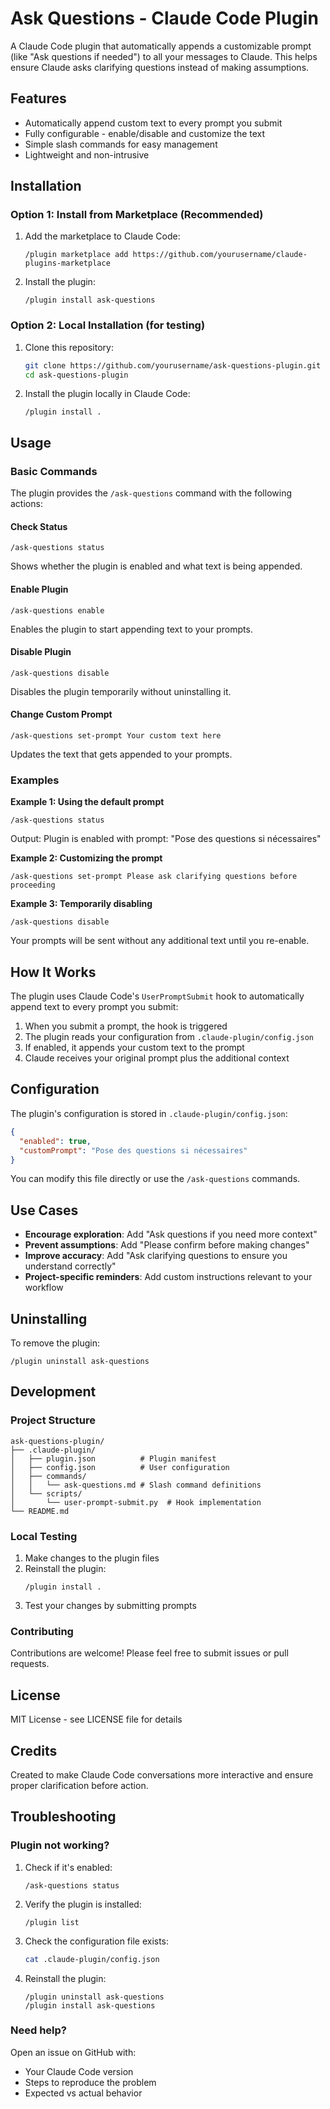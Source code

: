 # Ask Questions - Claude Code Plugin

A Claude Code plugin that automatically appends a customizable prompt (like "Ask questions if needed") to all your messages to Claude. This helps ensure Claude asks clarifying questions instead of making assumptions.

## Features

- Automatically append custom text to every prompt you submit
- Fully configurable - enable/disable and customize the text
- Simple slash commands for easy management
- Lightweight and non-intrusive

## Installation

### Option 1: Install from Marketplace (Recommended)

1. Add the marketplace to Claude Code:
   ```
   /plugin marketplace add https://github.com/yourusername/claude-plugins-marketplace
   ```

2. Install the plugin:
   ```
   /plugin install ask-questions
   ```

### Option 2: Local Installation (for testing)

1. Clone this repository:
   ```bash
   git clone https://github.com/yourusername/ask-questions-plugin.git
   cd ask-questions-plugin
   ```

2. Install the plugin locally in Claude Code:
   ```
   /plugin install .
   ```

## Usage

### Basic Commands

The plugin provides the `/ask-questions` command with the following actions:

#### Check Status
```
/ask-questions status
```
Shows whether the plugin is enabled and what text is being appended.

#### Enable Plugin
```
/ask-questions enable
```
Enables the plugin to start appending text to your prompts.

#### Disable Plugin
```
/ask-questions disable
```
Disables the plugin temporarily without uninstalling it.

#### Change Custom Prompt
```
/ask-questions set-prompt Your custom text here
```
Updates the text that gets appended to your prompts.

### Examples

**Example 1: Using the default prompt**
```
/ask-questions status
```
Output: Plugin is enabled with prompt: "Pose des questions si nécessaires"

**Example 2: Customizing the prompt**
```
/ask-questions set-prompt Please ask clarifying questions before proceeding
```

**Example 3: Temporarily disabling**
```
/ask-questions disable
```
Your prompts will be sent without any additional text until you re-enable.

## How It Works

The plugin uses Claude Code's `UserPromptSubmit` hook to automatically append text to every prompt you submit:

1. When you submit a prompt, the hook is triggered
2. The plugin reads your configuration from `.claude-plugin/config.json`
3. If enabled, it appends your custom text to the prompt
4. Claude receives your original prompt plus the additional context

## Configuration

The plugin's configuration is stored in `.claude-plugin/config.json`:

```json
{
  "enabled": true,
  "customPrompt": "Pose des questions si nécessaires"
}
```

You can modify this file directly or use the `/ask-questions` commands.

## Use Cases

- **Encourage exploration**: Add "Ask questions if you need more context"
- **Prevent assumptions**: Add "Please confirm before making changes"
- **Improve accuracy**: Add "Ask clarifying questions to ensure you understand correctly"
- **Project-specific reminders**: Add custom instructions relevant to your workflow

## Uninstalling

To remove the plugin:
```
/plugin uninstall ask-questions
```

## Development

### Project Structure
```
ask-questions-plugin/
├── .claude-plugin/
│   ├── plugin.json          # Plugin manifest
│   ├── config.json          # User configuration
│   ├── commands/
│   │   └── ask-questions.md # Slash command definitions
│   └── scripts/
│       └── user-prompt-submit.py  # Hook implementation
└── README.md
```

### Local Testing

1. Make changes to the plugin files
2. Reinstall the plugin:
   ```
   /plugin install .
   ```
3. Test your changes by submitting prompts

### Contributing

Contributions are welcome! Please feel free to submit issues or pull requests.

## License

MIT License - see LICENSE file for details

## Credits

Created to make Claude Code conversations more interactive and ensure proper clarification before action.

## Troubleshooting

### Plugin not working?

1. Check if it's enabled:
   ```
   /ask-questions status
   ```

2. Verify the plugin is installed:
   ```
   /plugin list
   ```

3. Check the configuration file exists:
   ```bash
   cat .claude-plugin/config.json
   ```

4. Reinstall the plugin:
   ```
   /plugin uninstall ask-questions
   /plugin install ask-questions
   ```

### Need help?

Open an issue on GitHub with:
- Your Claude Code version
- Steps to reproduce the problem
- Expected vs actual behavior
